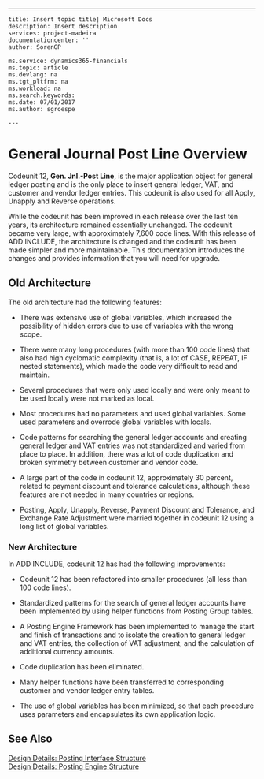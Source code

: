 ---
    title: Insert topic title| Microsoft Docs
    description: Insert description
    services: project-madeira
    documentationcenter: ''
    author: SorenGP

    ms.service: dynamics365-financials
    ms.topic: article
    ms.devlang: na
    ms.tgt_pltfrm: na
    ms.workload: na
    ms.search.keywords:
    ms.date: 07/01/2017
    ms.author: sgroespe

    ---
# General Journal Post Line Overview
Codeunit 12, **Gen. Jnl.\-Post Line**, is the major application object for general ledger posting and is the only place to insert general ledger, VAT, and customer and vendor ledger entries. This codeunit is also used for all Apply, Unapply and Reverse operations.  
  
 While the codeunit has been improved in each release over the last ten years, its architecture remained essentially unchanged. The codeunit became very large, with approximately 7,600 code lines. With this release of ADD INCLUDE<!--[!INCLUDE[navnowlong](../ApplicationDesign/includes/navnowlong_md.md)]-->, the architecture is changed and the codeunit has been made simpler and more maintainable. This documentation introduces the changes and provides information that you will need for upgrade.  
  
## Old Architecture  
 The old architecture had the following features:  
  
-   There was extensive use of global variables, which increased the possibility of hidden errors due to use of variables with the wrong scope.  
  
-   There were many long procedures \(with more than 100 code lines\) that also had high cyclomatic complexity \(that is, a lot of CASE, REPEAT, IF nested statements\), which made the code very difficult to read and maintain.  
  
-   Several procedures that were only used locally and were only meant to be used locally were not marked as local.  
  
-   Most procedures had no parameters and used global variables. Some used parameters and overrode global variables with locals.  
  
-   Code patterns for searching the general ledger accounts and creating general ledger and VAT entries was not standardized and varied from place to place. In addition, there was a lot of code duplication and broken symmetry between customer and vendor code.  
  
-   A large part of the code in codeunit 12, approximately 30 percent, related to payment discount and tolerance calculations, although these features are not needed in many countries or regions.  
  
-   Posting, Apply, Unapply, Reverse, Payment Discount and Tolerance, and Exchange Rate Adjustment were married together in codeunit 12 using a long list of global variables.  
  
### New Architecture  
 In ADD INCLUDE<!--[!INCLUDE[navnowlong](../ApplicationDesign/includes/navnowlong_md.md)]-->, codeunit 12 has had the following improvements:  
  
-   Codeunit 12 has been refactored into smaller procedures \(all less than 100 code lines\).  
  
-   Standardized patterns for the search of general ledger accounts have been implemented by using helper functions from Posting Group tables.  
  
-   A Posting Engine Framework has been implemented to manage the start and finish of transactions and to isolate the creation to general ledger and VAT entries, the collection of VAT adjustment, and the calculation of additional currency amounts.  
  
-   Code duplication has been eliminated.  
  
-   Many helper functions have been transferred to corresponding customer and vendor ledger entry tables.  
  
-   The use of global variables has been minimized, so that each procedure uses parameters and encapsulates its own application logic.  
  
## See Also  
 [Design Details: Posting Interface Structure](../ApplicationDesign/design-details-posting-interface-structure.md)   
 [Design Details: Posting Engine Structure](../ApplicationDesign/design-details-posting-engine-structure.md)